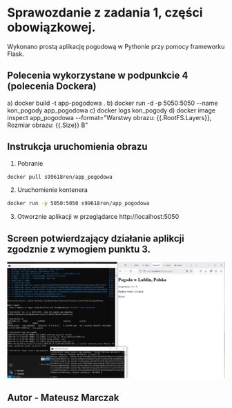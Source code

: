 # Sprawozdanie z zadania 1, części obowiązkowej. 
Wykonano prostą aplikację pogodową w Pythonie przy pomocy frameworku Flask.

## Polecenia wykorzystane w podpunkcie 4 (polecenia Dockera)
a) docker build -t app-pogodowa .
b) docker run -d -p 5050:5050 --name kon_pogody app_pogodowa
c) docker logs kon_pogody
d) docker image inspect app_pogodowa --format="Warstwy obrazu: {{.RootFS.Layers}}, Rozmiar obrazu: {{.Size}} B"

## Instrukcja uruchomienia obrazu
1. Pobranie
  ```bash
  docker pull s99618ren/app_pogodowa
  ```
2. Uruchomienie kontenera
  ```bash
  docker run -p 5050:5050 s99618ren/app_pogodowa
  ```
3. Otworznie aplikacji w przeglądarce
  http://localhost:5050

## Screen potwierdzający działanie aplikcji zgodznie z wymogiem punktu 3.
![Screen](z1_99618.png)

## Autor - Mateusz Marczak
   

